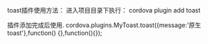 toast插件使用方法：
进入项目目录下执行：
cordova plugin add toast

插件添加完成后使用.
cordova.plugins.MyToast.toast({message:'原生toast'},function() {},function(){});